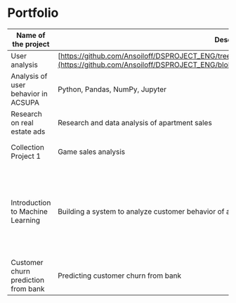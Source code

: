 # Portfolio
| Name of the project | Description                         | Stack                |
|---------------------|--------------------------------------|----------------------|
| User analysis       |[https://github.com/Ansoiloff/DSPROJECT_ENG/tree/main/Entry%20to%20ML](https://github.com/Ansoiloff/DSPROJECT_ENG/blob/main/Entry%20to%20ML/Entry%20to%20ML.ipynb)
Analysis of user behavior in ACSUPA | Python, Pandas, NumPy, Jupyter |
| Research on real estate ads | Research and data analysis of apartment sales     | Python, Pandas, NumPy, Matplotlib |
| Collection Project 1 | Game sales analysis               | Python, Pandas, NumPy, Matplotlib, SciPy, Seaborn |
| Introduction to Machine Learning | Building a system to analyze customer behavior of a mobile operator | Python, Pandas, NumPy, Matplotlib, Seaborn, DecisionTreeClassifier, DecisionTreeRegressor, RandomForestRegressor, RandomForestClassifier, LogisticRegression, LinearRegression, mean_squared_error, accuracy_score |
| Customer churn prediction from bank | Predicting customer churn from bank | Python, Pandas, NumPy, Seaborn, Matplotlib, Sklearn |
